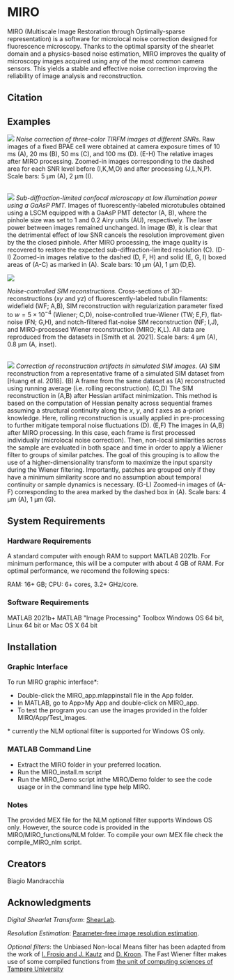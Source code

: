 MIRO
=====

MIRO (Multiscale Image Restoration through Optimally-sparse representation) is a software for microlocal noise correction designed for fluorescence microscopy. Thanks to the optimal sparsity of the shearlet domain and a physics-based noise estimation, MIRO improves the quality of microscopy images acquired using any of the most common camera sensors. This yields a stable and effective noise correction improving the reliability of image analysis and reconstruction.

## Citation ##

## Examples ##

![](Figures/Image_TIRF.png)
*Noise correction of three-color TIRFM images at different SNRs*. Raw images of a fixed BPAE cell were obtained at camera exposure times of 10 ms (A), 20 ms (B), 50 ms (C), and 100 ms (D). (E-H) The relative images after MIRO processing. Zoomed-in images corresponding to the dashed area for each SNR level before (I,K,M,O) and after processing (J,L,N,P). Scale bars: 5 &mu;m (A), 2 &mu;m (I).  
&nbsp;  

![](Figures/Image_Confocal.png)
*Sub-diffraction-limited confocal microscopy at low illumination power using a GaAsP PMT.* 
Images of fluorescently-labeled microtubules obtained using a LSCM equipped with a GaAsP PMT detector (A, B), where the pinhole size was set to 1 and 0.2 Airy units (AU), respectively. 
The laser power between images remained unchanged. In image (B), it is clear that the detrimental effect of low SNR cancels the resolution improvement given by the the closed pinhole. 
After MIRO processing, the image quality is recovered to restore the expected sub-diffraction-limited resolution (C). 
(D-I) Zoomed-in images relative to the dashed (D, F, H) and solid (E, G, I) boxed areas of (A-C) as marked in (A). Scale bars: 10 &mu;m (A), 1 &mu;m (D,E).
&nbsp;  


![](Figures/Image_SIM1.png)

*Noise-controlled SIM reconstructions*. Cross-sections of 3D-reconstructions (*xy* and *yz*) of fluorescently-labeled tubulin filaments: widefield (WF; A,B), SIM reconstruction with regularization parameter fixed to $w=5\times{}10^{-4}$ (Wiener; C,D), noise-controlled true-Wiener (TW; E,F), flat-noise (FN; G,H), and notch-filtered flat-noise SIM reconstruction (NF; I,J), and MIRO-processed Wiener reconstruction (MIRO; K,L).
All data are reproduced from the datasets in [Smith et al. 2021].
Scale bars: 4 &mu;m (A), 0.8 &mu;m (A, inset).  
&nbsp;  



![](Figures/Image_SIM2.png)
*Correction of reconstruction artifacts in simulated SIM images*. (A) SIM reconstruction from a representative frame of a simulated SIM dataset from [Huang et al. 2018]. (B) A frame from the same dataset as (A) reconstructed using running average (i.e. rolling reconstruction). (C,D) The SIM reconstruction in (A,B) after Hessian artifact minimization. This method is based on the computation of Hessian penalty across sequential frames assuming a structural continuity along the *x*, *y*, and *t* axes as a-priori knowledge. Here, rolling reconstruction is usually applied in pre-processing to further mitigate temporal noise fluctuations (D). (E,F) The images in (A,B) after MIRO processing. 
In this case, each frame is first processed individually (microlocal noise correction). 
Then, non-local similarities across the sample are evaluated in both space and time in order to apply a Wiener filter to groups of similar patches. 
The goal of this grouping is to allow the use of a higher-dimensionality transform to maximize the input sparsity during the Wiener filtering. Importantly, patches are grouped only if they have a minimum similarity score and no assumption about temporal continuity or sample dynamics is necessary. (G-L) Zoomed-in images of (A-F) corresponding to the area marked by the dashed box in (A). Scale bars: 4 &mu;m (A), 1 &mu;m (G).
&nbsp;  


## System Requirements ##

### Hardware Requirements ###
A standard computer with enough RAM to support MATLAB 2021b. For minimum performance, this will be a computer with about 4 GB of RAM. For optimal performance, we recomend the following specs:

RAM: 16+ GB; 
CPU: 6+ cores, 3.2+ GHz/core.

### Software Requirements ###
MATLAB 2021b+ 
MATLAB "Image Processing" Toolbox
Windows OS 64 bit, Linux 64 bit or Mac OS X 64 bit

## Installation ##

### Graphic Interface ###
To run MIRO graphic interface\*:

 - Double-click the MIRO_app.mlappinstall file in the App folder.
 - In MATLAB, go to App>My App and double-click on MIRO_app.
 - To test the program you can use the images provided in the folder MIRO/App/Test_Images.

\* currently the NLM optional filter is supported for Windows OS only.
 
### MATLAB Command Line ###

 - Extract the MIRO folder in your preferred location.
 - Run the MIRO_install.m script
 - Run the MIRO_Demo script inthe MIRO/Demo folder to see the code usage or in the command line type help MIRO.

### Notes ###

The provided MEX file for the NLM optional filter supports Windows OS only. However, the source code is provided in the MIRO/MIRO_functions/NLM folder.
To compile your own MEX file check the compile_MIRO_nlm script. 

## Creators ##

Biagio Mandracchia

## Acknowledgments ##

*Digital Shearlet Transform*: [ShearLab](https://shearlab.math.lmu.de).

*Resolution Estimation*: [Parameter-free image resolution estimation](https://www.nature.com/articles/s41592-019-0515-7).

*Optional filters*: the Unbiased Non-local Means filter has been adapted from the work of [I. Frosio and J. Kautz](https://ieeexplore.ieee.org/document/8463600) and [D. Kroon](https://mathworks.com/matlabcentral/fileexchange/27395-fast-non-local-means-1d-2d-color-and-3d?s_tid=prof_contriblnk).
The Fast Wiener filter makes use of some compiled functions from
[the unit of computing sciences of Tampere University](https://webpages.tuni.fi/foi/GCF-BM3D/)

